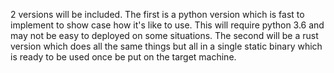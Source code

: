 2 versions will be included. The first is a python version which is fast to implement to show case how it's like to use. This will require python 3.6 and may not be easy to deployed on some situations. The second will be a rust version which does all the same things but all in a single static binary which is ready to be used once be put on the target machine.
